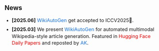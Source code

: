 <h2 id="news">News</h2>

<style>
  #scrollableDiv {
    min-height: 100px;
    height: 100px;
    overflow-y: hidden;
    opacity: 1;
    transition: height 0.5s ease-in-out, opacity 0.5s ease-in-out;
  }

  #scrollableDiv li {
    font-size: 16px;
    margin-bottom: 8px;
    line-height: 1.4;
  }

  #scrollableDiv a {
    color: #1a73e8;
    text-decoration: none;
  }

  #scrollableDiv a:hover {
    text-decoration: underline;
  }
</style>

<ul id="scrollableDiv" onmouseover="showScrollbar()" onmouseout="hideScrollbar()">
    <li><b>[2025.06]</b> <a href="https://wikiautogen.github.io">WikiAutoGen</a> get accepted to ICCV2025🎉. </li>

  <li><b>[2025.03]</b> We present <a href="https://wikiautogen.github.io">WikiAutoGen</a> for automated multimodal Wikipedia-style article generation. Featured in <a href="https://x.com/_akhaliq/status/1904900714519761315?s=46" style="color:#FF0000;">Hugging Face Daily Papers</a> and reposted by <a href="https://x.com/_akhaliq?t=Xbpfc0mTpJQfRsiC_ugQrw&s=09">AK</a>.</li>

  <li><b>[2024.12]</b> Started Remote Research Internship with <a href="https://junchen14.github.io/">Jun Chen</a> and <a href="https://www.mohamed-elhoseiny.com/">Mohamed Elhoseiny</a> (KAUST), focusing on web-scale RAG systems for vision.</li>

  <li><b>[2024.11]</b> Released <a href="https://01yzzyu.github.io/rechar.github.io/">ReChar</a>: structure-preserving and user-aesthetic-enhanced character generation.</li>

  <li><b>[2024.05]</b> Our paper <a href="https://doi.org/10.1016/j.frl.2024.105669">Green Effect of Energy Transition Policy</a> is accepted to Finance Research Letters (TOP Q1). Collaboration with Zhichao Yu.</li>

  <li><b>[2024.04]</b> National Innovation Project funded: <a href="http://gjcxcy.bjtu.edu.cn/NewLXItemListForStudentDetail.aspx?ItemNo=1186318&IsLXItem=1">FPGA-Based AI Doctor</a>, advised by Prof. Xinhua Wang.</li>

  <li><b>[2024.04]</b> Joined CUHKSZ as Research Assistant with <a href="http://www.zhangruimao.site/">Ruimao Zhang</a>, focusing on AI4Science and CV.</li>

  <li><b>[2024.03]</b> Began Remote Research Internship with <a href="https://yuanjames.github.io/">Yingfang Yuan</a> at Heriot-Watt University on AIGC.</li>

  <li><b>[2024.01]</b> Project <i>UNet-Centric MambaMorph</i> selected as <a href="https://xxb.lzu.edu.cn/xingzhenggongwen/xzgwpdf/2024/0621/271594.html">Outstanding Undergraduate Project</a> (TOP 0.1%) under Barley Plan, advised by Prof. <a href="http://mathteacher.lzu.edu.cn/system/TeacherProfileqt/content.jsp?id=45">Wenting Zhang</a>.</li>

  <li><b>[2023.05]</b> Paper <a href="https://doi.org/10.1016/j.renene.2023.05.044">Environmental Quality in OECD Countries</a> accepted by Renewable Energy (SCI Q1). Collaboration with Mengying Su.</li>

  <li><b>[2023.03]</b> As sophomore, led innovation project on <a href="http://gjcxcy.bjtu.edu.cn/NewLXItemListForStudentDetail.aspx?ItemNo=1100306">Tropical Linear Representation</a> of Chinese Monoids, advised by Prof. Wenting Zhang. <a href="https://docs.google.com/viewer?url=https://raw.githubusercontent.com/01yzzyu/yzzyu.github.io/master/assets/Tropical_Representation.pdf">[Tech Report]</a></li>
</ul>

<script>
  function showScrollbar() {
    var div = document.getElementById('scrollableDiv');
    div.style.height = div.scrollHeight + 'px';
    div.style.opacity = 1;
  }
  function hideScrollbar() {
    var div = document.getElementById('scrollableDiv');
    div.style.height = '100px';
    div.style.opacity = 1;
  }
</script>
